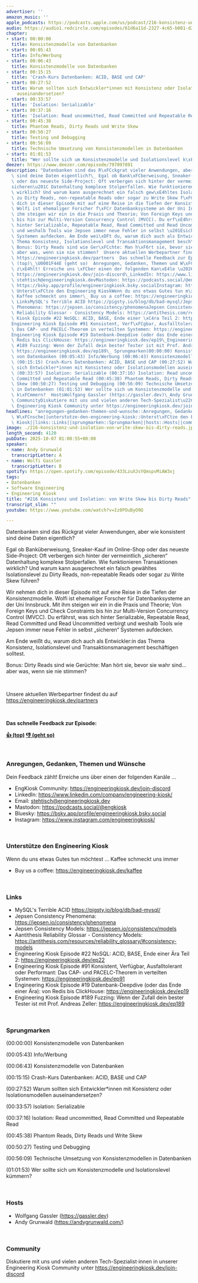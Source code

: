 ```yaml
---
advertiser: ''
amazon_music: ''
apple_podcasts: https://podcasts.apple.com/us/podcast/216-konsistenz-und-isolation-von-write-skew-bis-dirty-reads/id1603082924?i=1000730501993&uo=4
audio: https://audio1.redcircle.com/episodes/61d6a11d-2327-4c65-b081-d2a5c3ce2ffe/stream.mp3
chapter:
- start: 00:00:00
  title: Konsistenzmodelle von Datenbanken
- start: 00:05:43
  title: Info/Werbung
- start: 00:06:43
  title: Konsistenzmodelle von Datenbanken
- start: 00:15:15
  title: 'Crash-Kurs Datenbanken: ACID, BASE und CAP'
- start: 00:27:52
  title: Warum sollten sich Entwickler*innen mit Konsistenz oder Isolationsmodellen
    auseinandersetzen?
- start: 00:33:57
  title: 'Isolation: Serializable'
- start: 00:37:16
  title: 'Isolation: Read uncommitted, Read Committed und Repeatable Read'
- start: 00:45:38
  title: Phantom Reads, Dirty Reads und Write Skew
- start: 00:50:27
  title: Testing und Debugging
- start: 00:56:09
  title: Technische Umsetzung von Konsistenzmodellen in Datenbanken
- start: 01:01:53
  title: "Wer sollte sich um Konsistenzmodelle und Isolationslevel k\xFCmmern?"
deezer: https://www.deezer.com/episode/797097891
description: "Datenbanken sind das R\xFCckgrat vieler Anwendungen, aber wie konsistent\
  \ sind deine Daten eigentlich?\_ Egal ob Bank\xFCberweisung, Sneaker-Kauf im Online-Shop\
  \ oder das neueste Side-Project: Oft verbergen sich hinter der vermeintlich \u201E\
  sicheren\u201C Datenhaltung komplexe Stolperfallen. Wie funktionieren Transaktionen\
  \ wirklich? Und warum kann ausgerechnet ein falsch gew\xE4hltes Isolationslevel\
  \ zu Dirty Reads, non-repeatable Reads oder sogar zu Write Skew f\xFChren? Wir nehmen\
  \ dich in dieser Episode mit auf eine Reise in die Tiefen der Konsistenzmodelle.\
  \ Wolfi ist ehemaliger Forscher f\xFCr Datenbanksysteme an der Uni Innsbruck. Mit\
  \ ihm steigen wir ein in die Praxis und Theorie; Von Foreign Keys und Check Constraints\
  \ bis hin zur Multi-Version Concurrency Control (MVCC). Du erf\xE4hrst, was sich\
  \ hinter Serializable, Repeatable Read, Read Committed und Read Uncommitted verbirgt\
  \ und weshalb Tools wie Jepsen immer neue Fehler in selbst \u201Esicheren\u201C\
  \ Systemen aufdecken. Am Ende wei\xDFt du, warum dich auch als Entwickler:in das\
  \ Thema Konsistenz, Isolationslevel und Transaktionsmanagement besch\xE4ftigen solltest.\
  \ Bonus: Dirty Reads sind wie Ger\xFCchte: Man h\xF6rt sie, bevor sie wahr sind\u2026\
  \ aber was, wenn sie nie stimmen?  Unsere aktuellen Werbepartner findest du auf\
  \ https://engineeringkiosk.dev/partners  Das schnelle Feedback zur Episode: \U0001F44D\
  \ (top)\_\U0001F44E (geht so)  Anregungen, Gedanken, Themen und W\xFCnscheDein Feedback\
  \ z\xE4hlt! Erreiche uns \xFCber einen der folgenden Kan\xE4le \u2026 EngKiosk Community:\
  \ https://engineeringkiosk.dev/join-discord\_LinkedIn: https://www.linkedin.com/company/engineering-kiosk/Email:\
  \ stehtisch@engineeringkiosk.devMastodon: https://podcasts.social/@engkioskBluesky:\
  \ https://bsky.app/profile/engineeringkiosk.bsky.socialInstagram: https://www.instagram.com/engineeringkiosk/\
  \ Unterst\xFCtze den Engineering KioskWenn du uns etwas Gutes tun m\xF6chtest \u2026\
  \ Kaffee schmeckt uns immer\_ Buy us a coffee: https://engineeringkiosk.dev/kaffee\
  \ LinksMySQL's Terrible ACID https://pigsty.io/blog/db/bad-mysql/Jepsen Consistency\
  \ Phenomena: https://jepsen.io/consistency/phenomenaJepsen Consistency Models: https://jepsen.io/consistency/modelsAantithesis\
  \ Reliability Glossar - Consistency Models: https://antithesis.com/resources/reliability_glossary/#consistency-modelsEngineering\
  \ Kiosk Episode #22 NoSQL: ACID, BASE, Ende einer \xC4ra Teil 2: https://engineeringkiosk.dev/ep22\_\
  Engineering Kiosk Episode #91 Konsistent, Verf\xFCgbar, Ausfalltolerant oder Performant:\
  \ Das CAP- und PACELC-Theorem in verteilten Systemen: https://engineeringkiosk.dev/ep91\_\
  Engineering Kiosk Episode #19 Datenbank-Deepdive (oder das Ende einer \xC4ra): von\
  \ Redis bis ClickHouse: https://engineeringkiosk.dev/ep19\_Engineering Kiosk Episode\
  \ #189 Fuzzing: Wenn der Zufall dein bester Tester ist mit Prof. Andreas Zeller:\
  \ https://engineeringkiosk.dev/ep189\_ Sprungmarken(00:00:00) Konsistenzmodelle\
  \ von Datenbanken (00:05:43) Info/Werbung (00:06:43) Konsistenzmodelle von Datenbanken\
  \ (00:15:15) Crash-Kurs Datenbanken: ACID, BASE und CAP (00:27:52) Warum sollten\
  \ sich Entwickler*innen mit Konsistenz oder Isolationsmodellen auseinandersetzen?\
  \ (00:33:57) Isolation: Serializable (00:37:16) Isolation: Read uncommitted, Read\
  \ Committed und Repeatable Read (00:45:38) Phantom Reads, Dirty Reads und Write\
  \ Skew (00:50:27) Testing und Debugging (00:56:09) Technische Umsetzung von Konsistenzmodellen\
  \ in Datenbanken (01:01:53) Wer sollte sich um Konsistenzmodelle und Isolationslevel\
  \ k\xFCmmern?  HostsWolfgang Gassler (https://gassler.dev)\_Andy Grunwald (https://andygrunwald.com/)\
  \ CommunityDiskutiere mit uns und vielen anderen Tech-Spezialist\u22C5innen in unserer\
  \ Engineering Kiosk Community unter https://engineeringkiosk.dev/join-discord"
headlines: "anregungen-gedanken-themen-und-wunsche::Anregungen, Gedanken, Themen und\
  \ W\xFCnsche||unterstutze-den-engineering-kiosk::Unterst\xFCtze den Engineering\
  \ Kiosk||links::Links||sprungmarken::Sprungmarken||hosts::Hosts||community::Community"
image: ./216-konsistenz-und-isolation-von-write-skew-bis-dirty-reads.jpg
length_second: 4120
pubDate: 2025-10-07 01:00:55+00:00
speaker:
- name: Andy Grunwald
  transcriptLetter: A
- name: Wolfi Gassler
  transcriptLetter: B
spotify: https://open.spotify.com/episode/433LzuXJsYQmspvMiAW3xj
tags:
- Datenbanken
- Software Engineering
- Engineering Kiosk
title: "#216 Konsistenz und Isolation: von Write Skew bis Dirty Reads"
transcript_slim: ""
youtube: https://www.youtube.com/watch?v=Iz8POuByO9Q

---
```

<p>Datenbanken sind das Rückgrat vieler Anwendungen, aber wie konsistent sind deine Daten eigentlich? </p><p>Egal ob Banküberweisung, Sneaker-Kauf im Online-Shop oder das neueste Side-Project: Oft verbergen sich hinter der vermeintlich „sicheren“ Datenhaltung komplexe Stolperfallen. Wie funktionieren Transaktionen wirklich? Und warum kann ausgerechnet ein falsch gewähltes Isolationslevel zu Dirty Reads, non-repeatable Reads oder sogar zu Write Skew führen?</p><p>Wir nehmen dich in dieser Episode mit auf eine Reise in die Tiefen der Konsistenzmodelle. Wolfi ist ehemaliger Forscher für Datenbanksysteme an der Uni Innsbruck. Mit ihm steigen wir ein in die Praxis und Theorie; Von Foreign Keys und Check Constraints bis hin zur Multi-Version Concurrency Control (MVCC). Du erfährst, was sich hinter Serializable, Repeatable Read, Read Committed und Read Uncommitted verbirgt und weshalb Tools wie Jepsen immer neue Fehler in selbst „sicheren“ Systemen aufdecken.</p><p>Am Ende weißt du, warum dich auch als Entwickler:in das Thema Konsistenz, Isolationslevel und Transaktionsmanagement beschäftigen solltest.</p><p>Bonus: Dirty Reads sind wie Gerüchte: Man hört sie, bevor sie wahr sind… aber was, wenn sie nie stimmen?</p><p><br></p><p>Unsere aktuellen Werbepartner findest du auf <a href="https://engineeringkiosk.dev/partners">https://engineeringkiosk.dev/partners</a></p><p><br></p><p><strong>Das schnelle Feedback zur Episode:</strong></p><p><a href="https://api.openpodcast.dev/feedback/216/upvote" rel="nofollow"><strong>👍 (top)</strong></a><strong> </strong><a href="https://api.openpodcast.dev/feedback/216/downvote" rel="nofollow"><strong>👎 (geht so)</strong></a></p><p><br></p><h3 id="anregungen-gedanken-themen-und-wunsche">Anregungen, Gedanken, Themen und Wünsche</h3><p>Dein Feedback zählt! Erreiche uns über einen der folgenden Kanäle …</p><ul><li>EngKiosk Community: <a href="https://engineeringkiosk.dev/join-discord">https://engineeringkiosk.dev/join-discord</a> </li><li>LinkedIn: <a href="https://www.linkedin.com/company/engineering-kiosk/" rel="nofollow">https://www.linkedin.com/company/engineering-kiosk/</a></li><li>Email: <a href="mailto:stehtisch@engineeringkiosk.dev" rel="nofollow">stehtisch@engineeringkiosk.dev</a></li><li>Mastodon: <a href="https://podcasts.social/@engkiosk" rel="nofollow">https://podcasts.social/@engkiosk</a></li><li>Bluesky: <a href="https://bsky.app/profile/engineeringkiosk.bsky.social" rel="nofollow">https://bsky.app/profile/engineeringkiosk.bsky.social</a></li><li>Instagram: <a href="https://www.instagram.com/engineeringkiosk/" rel="nofollow">https://www.instagram.com/engineeringkiosk/</a></li></ul><p><br></p><h3 id="unterstutze-den-engineering-kiosk">Unterstütze den Engineering Kiosk</h3><p>Wenn du uns etwas Gutes tun möchtest … Kaffee schmeckt uns immer </p><ul><li>Buy us a coffee: <a href="https://engineeringkiosk.dev/kaffee">https://engineeringkiosk.dev/kaffee</a></li></ul><p><br></p><h3 id="links">Links</h3><ul><li>MySQL&#39;s Terrible ACID <a href="https://pigsty.io/blog/db/bad-mysql/" rel="nofollow">https://pigsty.io/blog/db/bad-mysql/</a></li><li>Jepsen Consistency Phenomena: <a href="https://jepsen.io/consistency/phenomena" rel="nofollow">https://jepsen.io/consistency/phenomena</a></li><li>Jepsen Consistency Models: <a href="https://jepsen.io/consistency/models" rel="nofollow">https://jepsen.io/consistency/models</a></li><li>Aantithesis Reliability Glossar - Consistency Models: <a href="https://antithesis.com/resources/reliability_glossary/#consistency-models" rel="nofollow">https://antithesis.com/resources/reliability_glossary/#consistency-models</a></li><li>Engineering Kiosk Episode #22 NoSQL: ACID, BASE, Ende einer Ära Teil 2: <a href="https://engineeringkiosk.dev/ep22">https://engineeringkiosk.dev/ep22</a> </li><li>Engineering Kiosk Episode #91 Konsistent, Verfügbar, Ausfalltolerant oder Performant: Das CAP- und PACELC-Theorem in verteilten Systemen: <a href="https://engineeringkiosk.dev/ep91">https://engineeringkiosk.dev/ep91</a> </li><li>Engineering Kiosk Episode #19 Datenbank-Deepdive (oder das Ende einer Ära): von Redis bis ClickHouse: <a href="https://engineeringkiosk.dev/ep19">https://engineeringkiosk.dev/ep19</a> </li><li>Engineering Kiosk Episode #189 Fuzzing: Wenn der Zufall dein bester Tester ist mit Prof. Andreas Zeller: <a href="https://engineeringkiosk.dev/ep189">https://engineeringkiosk.dev/ep189</a> </li></ul><p><br></p><h3 id="sprungmarken">Sprungmarken</h3><p>(00:00:00) Konsistenzmodelle von Datenbanken</p><p>(00:05:43) Info/Werbung</p><p>(00:06:43) Konsistenzmodelle von Datenbanken</p><p>(00:15:15) Crash-Kurs Datenbanken: ACID, BASE und CAP</p><p>(00:27:52) Warum sollten sich Entwickler*innen mit Konsistenz oder Isolationsmodellen auseinandersetzen?</p><p>(00:33:57) Isolation: Serializable</p><p>(00:37:16) Isolation: Read uncommitted, Read Committed und Repeatable Read</p><p>(00:45:38) Phantom Reads, Dirty Reads und Write Skew</p><p>(00:50:27) Testing und Debugging</p><p>(00:56:09) Technische Umsetzung von Konsistenzmodellen in Datenbanken</p><p>(01:01:53) Wer sollte sich um Konsistenzmodelle und Isolationslevel kümmern?</p><p><br></p><h3 id="hosts">Hosts</h3><ul><li>Wolfgang Gassler (<a href="https://gassler.dev" rel="nofollow">https://gassler.dev</a>) </li><li>Andy Grunwald (<a href="https://andygrunwald.com/" rel="nofollow">https://andygrunwald.com/</a>)</li></ul><p><br></p><h3 id="community">Community</h3><p>Diskutiere mit uns und vielen anderen Tech-Spezialist⋅innen in unserer Engineering Kiosk Community unter <a href="https://engineeringkiosk.dev/join-discord">https://engineeringkiosk.dev/join-discord</a> </p>